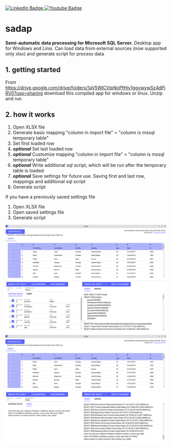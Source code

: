 <div id="badges">
  <a href="https://www.linkedin.com/in/vasilev-vitalii/">
    <img src="https://img.shields.io/badge/LinkedIn-blue?style=for-the-badge&logo=linkedin&logoColor=white" alt="LinkedIn Badge"/>
  </a>
  <a href="https://www.youtube.com/channel/UChlSfeGAF1fTDwu6-5b3dnQ">
    <img src="https://img.shields.io/badge/YouTube-red?style=for-the-badge&logo=youtube&logoColor=white" alt="Youtube Badge"/>
  </a>
</div>

# sadap

**Semi-automatic data processing for Microsoft SQL Server.**
Desktop app for Windows and Linix. Can load data from external sources (now supported only xlsx) and generate script for process data

## 1. getting started

From https://drive.google.com/drive/folders/1aV5WlCVjpNoPfHiv1ggvwywSz4dPiRV0?usp=sharing download this compiled app for windows or linux.
Unzip and run

## 2. how it works

1. Open XLSX file
2. Generate basic mapping "column in import file" = "column is mssql temporary table"
3. Set first loaded row
4. **_optional_** Set last loaded row
5. **_optional_** Customize mapping "column in import file" = "column is mssql temporary table"
6. **_optional_** Write additional sql script, which will be run after the temporary table is loaded
7. **_optional_** Save settings for future use. Saving first and last row, mappings and additional sql script
8. Generate script

If you have a previously saved settings file

1. Open XLSX file
2. Open saved settings file
3. Generate script

![ui1](/public/forReadme/001.png)
![ui2](/public/forReadme/002.png)
